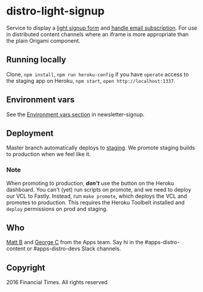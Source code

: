 # distro-light-signup

Service to display a [light signup form](https://github.com/Financial-Times/o-email-only-signup) and [handle email subscription](https://github.com/Financial-Times/newsletter-signup). For use in distributed content channels where an iframe is more appropriate than the plain Origami component.

## Running locally

Clone, `npm install`, `npm run heroku-config` if you have `operate` access to the staging app on Heroku, `npm start`, `open http://localhost:1337`.

## Environment vars

See the [Environment vars section](https://github.com/Financial-Times/newsletter-signup#environment-vars) in newsletter-signup.

## Deployment

Master branch automatically deploys to [staging](https://distro-light-signup-staging.ft.com/). We promote staging builds to production when we feel like it.

### Note

When promoting to production, ***don't*** use the button on the Heroku dashboard. You can't (yet) run scripts on promote, and we need to deploy our VCL to Fastly. Instead, run `make promote`, which deploys the VCL and promotes to production. This requires the Heroku Toolbelt installed and `deploy` permissions on prod and staging.

## Who

[Matt B](https://github.com/quarterto) and [George C](https://github.com/georgecrawford) from the Apps team. Say hi in the #apps-distro-content or #apps-distro-devs Slack channels.

## Copyright
2016 Financial Times. All rights reserved
